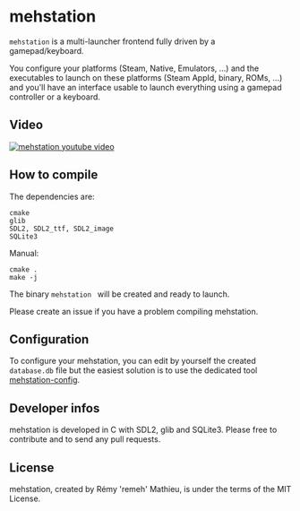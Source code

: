 # mehstation


`mehstation` is a multi-launcher frontend fully driven by a gamepad/keyboard.

You configure your platforms (Steam, Native, Emulators, ...) and the executables to launch on these platforms (Steam AppId, binary, ROMs, ...) and you'll have an interface usable to launch everything using a gamepad controller or a keyboard.

## Video

[![mehstation youtube video](http://img.youtube.com/vi/g_kv_a5fako/0.jpg)](http://www.youtube.com/watch?v=g_kv_a5fako)

## How to compile

The dependencies are:

```
cmake
glib
SDL2, SDL2_ttf, SDL2_image
SQLite3
```

Manual:

```
cmake .
make -j
```

The binary `mehstation ` will be created and ready to launch.

Please create an issue if you have a problem compiling mehstation.

## Configuration

To configure your mehstation, you can edit by yourself the created `database.db` file but the easiest solution is to use the dedicated tool [mehstation-config](https://github.com/remeh/mehstation-config).

## Developer infos

mehstation is developed in C with SDL2, glib and SQLite3. Please free to contribute and to send any pull requests.

## License

mehstation, created by Rémy 'remeh' Mathieu, is under the terms of the MIT License.
